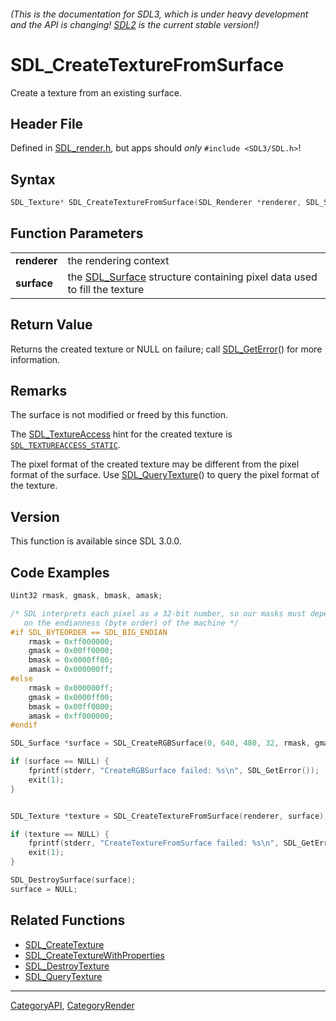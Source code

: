 ###### (This is the documentation for SDL3, which is under heavy development and the API is changing! [SDL2](https://wiki.libsdl.org/SDL2/) is the current stable version!)
# SDL_CreateTextureFromSurface

Create a texture from an existing surface.

## Header File

Defined in [SDL_render.h](https://github.com/libsdl-org/SDL/blob/main/include/SDL3/SDL_render.h), but apps should _only_ `#include <SDL3/SDL.h>`!

## Syntax

```c
SDL_Texture* SDL_CreateTextureFromSurface(SDL_Renderer *renderer, SDL_Surface *surface);

```

## Function Parameters

|                  |                                                                                         |
| ---------------- | --------------------------------------------------------------------------------------- |
| **renderer**     | the rendering context                                                                   |
| **surface**      | the [SDL_Surface](SDL_Surface) structure containing pixel data used to fill the texture |

## Return Value

Returns the created texture or NULL on failure; call
[SDL_GetError](SDL_GetError)() for more information.

## Remarks

The surface is not modified or freed by this function.

The [SDL_TextureAccess](SDL_TextureAccess) hint for the created texture is
[`SDL_TEXTUREACCESS_STATIC`](SDL_TEXTUREACCESS_STATIC).

The pixel format of the created texture may be different from the pixel
format of the surface. Use [SDL_QueryTexture](SDL_QueryTexture)() to query
the pixel format of the texture.

## Version

This function is available since SDL 3.0.0.

## Code Examples

```c++
Uint32 rmask, gmask, bmask, amask;

/* SDL interprets each pixel as a 32-bit number, so our masks must depend
   on the endianness (byte order) of the machine */
#if SDL_BYTEORDER == SDL_BIG_ENDIAN
    rmask = 0xff000000;
    gmask = 0x00ff0000;
    bmask = 0x0000ff00;
    amask = 0x000000ff;
#else
    rmask = 0x000000ff;
    gmask = 0x0000ff00;
    bmask = 0x00ff0000;
    amask = 0xff000000;
#endif

SDL_Surface *surface = SDL_CreateRGBSurface(0, 640, 480, 32, rmask, gmask, bmask, amask);

if (surface == NULL) {
    fprintf(stderr, "CreateRGBSurface failed: %s\n", SDL_GetError());
    exit(1);
}


SDL_Texture *texture = SDL_CreateTextureFromSurface(renderer, surface);

if (texture == NULL) {
    fprintf(stderr, "CreateTextureFromSurface failed: %s\n", SDL_GetError());
    exit(1);
}

SDL_DestroySurface(surface);
surface = NULL;

```

## Related Functions

* [SDL_CreateTexture](SDL_CreateTexture)
* [SDL_CreateTextureWithProperties](SDL_CreateTextureWithProperties)
* [SDL_DestroyTexture](SDL_DestroyTexture)
* [SDL_QueryTexture](SDL_QueryTexture)

----
[CategoryAPI](CategoryAPI), [CategoryRender](CategoryRender)



